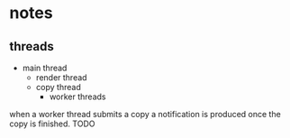 # notes

## threads
* main thread
    * render thread
    * copy thread
        * worker threads

when a worker thread submits a copy a notification is produced once the copy is finished. TODO
